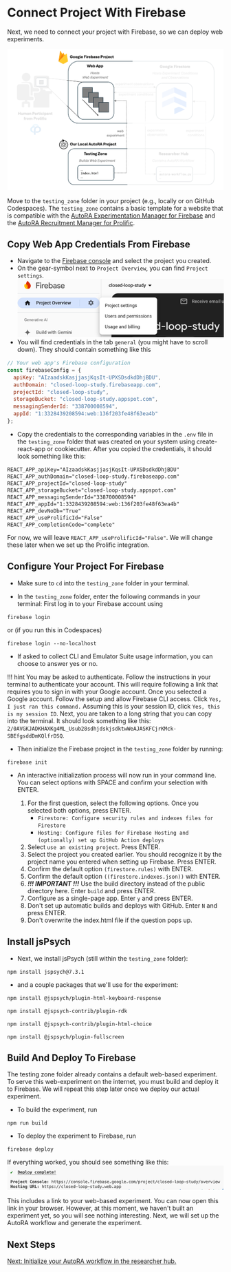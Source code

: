 # Connect Project With Firebase

Next, we need to connect your project with Firebase, so we can deploy web experiments.

![Setup](../img/system_testingzone.png)

Move to the `testing_zone` folder in your project (e.g., locally or on GitHub Codespaces). The `testing_zone` contains a basic template for a website that is compatible with the [AutoRA Experimentation Manager for Firebase](https://autoresearch.github.io/autora/user-guide/experiment-runners/experimentation-managers/firebase/) and the [AutoRA Recruitment Manager for Prolific](https://autoresearch.github.io/autora/user-guide/experiment-runners/recruitment-managers/prolific/).

## Copy Web App Credentials From Firebase

- Navigate to the [Firebase console](https://console.firebase.google.com/) and select the project you created.
- On the gear-symbol next to `Project Overview`, you can find `Project settings`.
![project_settings.png](../img/project_settings.png)
- You will find credentials in the tab `general` (you might have to scroll down). They should contain something like this
```javascript
// Your web app's Firebase configuration
const firebaseConfig = {
  apiKey: "AIzaadskKasjjasjKqsIt-UPXSDsdkdDhjBDU",
  authDomain: "closed-loop-study.firebaseapp.com",
  projectId: "closed-loop-study",
  storageBucket: "closed-loop-study.appspot.com",
  messagingSenderId: "338700008594",
  appId: "1:3328439208594:web:136f203fe48f63ea4b"
};
```
- Copy the credentials to the corresponding variables in the `.env` file in the `testing_zone` folder that was created on your system using create-react-app or cookiecutter. After you copied the credentials, it should look something like this:
```dotenv
REACT_APP_apiKey="AIzaadskKasjjasjKqsIt-UPXSDsdkdDhjBDU"
REACT_APP_authDomain="closed-loop-study.firebaseapp.com"
REACT_APP_projectId="closed-loop-study"
REACT_APP_storageBucket="closed-loop-study.appspot.com"
REACT_APP_messagingSenderId="338700008594"
REACT_APP_appId="1:3328439208594:web:136f203fe48f63ea4b"
REACT_APP_devNoDb="True"
REACT_APP_useProlificId="False"
REACT_APP_completionCode="complete"
```

For now, we will leave ``REACT_APP_useProlificId="False"``. We will change these later when we set up the Prolific integration.

## Configure Your Project For Firebase

- Make sure to ``cd`` into the `testing_zone` folder in your terminal.

- In the `testing_zone` folder, enter the following commands in your terminal:
First log in to your Firebase account using

```shell
firebase login
```
or (if you run this in Codespaces)
```shell
firebase login --no-localhost
```

- If asked to collect CLI and Emulator Suite usage information, you can choose to answer yes or no.

!!! hint
    You may be asked to authenticate. Follow the instructions in your terminal to authenticate your account. This will require following a link that requires you to sign in with your Google account. Once you selected a Google account. Follow the setup and allow Firebase CLI access. Click ``Yes, I just ran this command.`` Assuming this is your session ID, click ``Yes, this is my session ID``. Next, you are taken to a long string that you can copy into the terminal. It should look something like this: `2/0AVGKJADKHAXKg4ML_Usub28sdhjdskjsdktwWeAJASKFCjrKMck-SBEfgsddDmKQlfrDSQ`. 

- Then initialize the Firebase project in the `testing_zone` folder by running:
```shell
firebase init
```
- An interactive initialization process will now run in your command line. You can select options with SPACE and confirm your selection with ENTER.

  1. For the first question, select the following options. Once you selected both options, press ENTER.
     - `Firestore: Configure security rules and indexes files for Firestore`
     - `Hosting: Configure files for Firebase Hosting and (optionally) set up GitHub Action deploys`
  2. Select `use an existing project`. Press ENTER.
  3. Select the project you created earlier. You should recognize it by the project name you entered when setting up Firebase. Press ENTER.
  4. Confirm the default option `(firestore.rules)` with ENTER. 
  5. Confirm the default option `((firestore.indexes.json))` with ENTER.
  6. ***!!! IMPORTANT !!!*** Use the build directory instead of the public directory here. Enter `build` and press ENTER.
  7. Configure as a single-page app. Enter `y` and press ENTER.
  8. Don't set up automatic builds and deploys with GitHub. Enter `N` and press ENTER. 
  9. Don't overwrite the index.html file if the question pops up.

## Install jsPsych
- Next, we install jsPsych (still within the ``testing_zone`` folder):
```shell
npm install jspsych@7.3.1
```
- and a couple packages that we'll use for the experiment:

```shell
npm install @jspsych/plugin-html-keyboard-response
```

```shell
npm install @jspsych-contrib/plugin-rdk
```

```shell
npm install @jspsych-contrib/plugin-html-choice
```

```shell
npm install @jspsych/plugin-fullscreen
```



## Build And Deploy To Firebase 
The testing zone folder already contains a default web-based experiment. To serve this web-experiment on the internet, you must build and deploy it to Firebase. We will repeat this step later once we deploy our actual experiment.

- To build the experiment, run
```shell
npm run build
```
- To deploy the experiment to Firebase, run
```shell
firebase deploy
```

If everything worked, you should see something like this:
![deployed.png](../img/deployed.png)

This includes a link to your web-based experiment. You can now open this link in your browser. However, at this moment, we haven't built an experiment yet, so you will see nothing interesting. Next, we will set up the AutoRA workflow and generate the experiment.

## Next Steps

[Next: Initialize your AutoRA workflow in the researcher hub.](init_autora.md)

